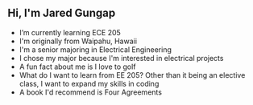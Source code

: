 ## Hi, I'm Jared Gungap
- I’m currently learning ECE 205
- I'm originally from Waipahu, Hawaii
- I'm a senior majoring in Electrical Engineering
- I chose my major because I'm interested in electrical projects 
- A fun fact about me is I love to golf
- What do I want to learn from EE 205?  Other than it being an elective class, I want to expand my skills in coding
- A book I'd recommend is Four Agreements

<!--
**jaredgungap/jaredgungap** is a ✨ _special_ ✨ repository because its `README.md` (this file) appears on your GitHub profile.

Here are some ideas to get you started:

- 🔭 I’m currently working on ...
- 🌱 I’m currently learning ...
- 👯 I’m looking to collaborate on ...
- 🤔 I’m looking for help with ...
- 💬 Ask me about ...
- 📫 How to reach me: ...
- 😄 Pronouns: ...
- ⚡ Fun fact: ...
-->
